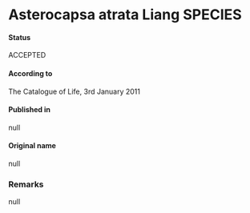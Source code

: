 # Asterocapsa atrata Liang SPECIES

#### Status
ACCEPTED

#### According to
The Catalogue of Life, 3rd January 2011

#### Published in
null

#### Original name
null

### Remarks
null